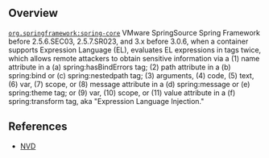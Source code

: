 ## Overview
[`org.springframework:spring-core`](http://search.maven.org/#search%7Cga%7C1%7Ca%3A%22spring-core%22)
VMware SpringSource Spring Framework before 2.5.6.SEC03, 2.5.7.SR023, and 3.x before 3.0.6, when a container supports Expression Language (EL), evaluates EL expressions in tags twice, which allows remote attackers to obtain sensitive information via a (1) name attribute in a (a) spring:hasBindErrors tag; (2) path attribute in a (b) spring:bind or (c) spring:nestedpath tag; (3) arguments, (4) code, (5) text, (6) var, (7) scope, or (8) message attribute in a (d) spring:message or (e) spring:theme tag; or (9) var, (10) scope, or (11) value attribute in a (f) spring:transform tag, aka "Expression Language Injection."

## References

- [NVD](https://web.nvd.nist.gov/view/vuln/detail?vulnId=CVE-2011-2730)
